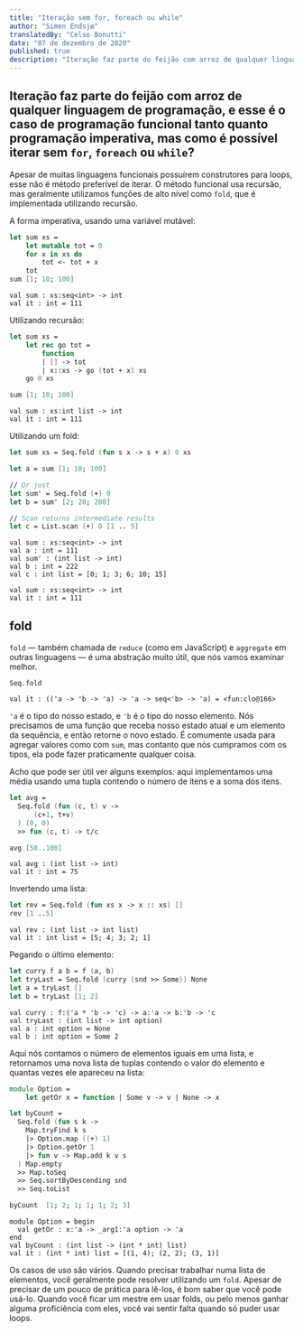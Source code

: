 ```yaml
---
title: "Iteração sem for, foreach ou while"
author: "Simen Endsjø"
translatedBy: "Celso Bonutti"
date: "07 de dezembro de 2020"
published: true
description: "Iteração faz parte do feijão com arroz de qualquer linguagem de programação, e esse é o caso de programação funcional tanto quanto programação imperativa, mas como é possível iterar sem `for`, `foreach` ou `while`?"
---
```


## Iteração faz parte do feijão com arroz de qualquer linguagem de programação, e esse é o caso de programação funcional tanto quanto programação imperativa, mas como é possível iterar sem `for`, `foreach` ou `while`?

Apesar de muitas linguagens funcionais possuírem construtores para loops, esse não é método preferível de iterar. O método funcional usa recursão, mas geralmente utilizamos funções de alto nível como `fold`, que é implementada utilizando recursão.

A forma imperativa, usando uma variável mutável:

```fsharp
let sum xs =
    let mutable tot = 0
    for x in xs do
        tot <- tot + x
    tot
sum [1; 10; 100]
```

```
val sum : xs:seq<int> -> int
val it : int = 111
```

Utilizando recursão:

```fsharp
let sum xs =
    let rec go tot =
        function
        | [] -> tot
        | x::xs -> go (tot + x) xs
    go 0 xs

sum [1; 10; 100]
```

```
val sum : xs:int list -> int
val it : int = 111
```

Utilizando um fold:

```fsharp
let sum xs = Seq.fold (fun s x -> s + x) 0 xs

let a = sum [1; 10; 100]

// Or just
let sum' = Seq.fold (+) 0
let b = sum' [2; 20; 200]

// Scan returns intermediate results
let c = List.scan (+) 0 [1 .. 5]
```

```
val sum : xs:seq<int> -> int
val a : int = 111
val sum' : (int list -> int)
val b : int = 222
val c : int list = [0; 1; 3; 6; 10; 15]
```

```
val sum : xs:seq<int> -> int
val it : int = 111
```

## fold

`fold` — também chamada de `reduce` (como em JavaScript) e `aggregate` em outras linguagens — é uma abstração muito útil, que nós vamos examinar melhor.

```
Seq.fold
```

```
val it : (('a -> 'b -> 'a) -> 'a -> seq<'b> -> 'a) = <fun:clo@166>
```

`'a` é o tipo do nosso estado, e `'b` é o tipo do nosso elemento. Nós precisamos de uma função que receba nosso estado atual e um elemento da sequência, e então retorne o novo estado. É comumente usada para agregar valores como com `sum`, mas contanto que nós cumpramos com os tipos, ela pode fazer praticamente qualquer coisa.

Acho que pode ser útil ver alguns exemplos: aqui implementamos uma média usando uma tupla contendo o número de itens e a soma dos itens.

```fsharp
let avg =
  Seq.fold (fun (c, t) v ->
      (c+1, t+v)
  ) (0, 0)
  >> fun (c, t) -> t/c

avg [50..100]
```

```
val avg : (int list -> int)
val it : int = 75
```

Invertendo uma lista:

```fsharp
let rev = Seq.fold (fun xs x -> x :: xs) []
rev [1 ..5]
```

```
val rev : (int list -> int list)
val it : int list = [5; 4; 3; 2; 1]
```

Pegando o último elemento:

```fsharp
let curry f a b = f (a, b)
let tryLast = Seq.fold (curry (snd >> Some)) None
let a = tryLast []
let b = tryLast [1; 2]
```

```
val curry : f:('a * 'b -> 'c) -> a:'a -> b:'b -> 'c
val tryLast : (int list -> int option)
val a : int option = None
val b : int option = Some 2
```

Aqui nós contamos o número de elementos iguais em uma lista, e retornamos uma nova lista de tuplas contendo o valor do elemento e quantas vezes ele apareceu na lista:

```fsharp
module Option =
    let getOr x = function | Some v -> v | None -> x

let byCount =
  Seq.fold (fun s k ->
    Map.tryFind k s
    |> Option.map ((+) 1)
    |> Option.getOr 1
    |> fun v -> Map.add k v s
  ) Map.empty
  >> Map.toSeq
  >> Seq.sortByDescending snd
  >> Seq.toList

byCount  [1; 2; 1; 1; 1; 2; 3]
```

```
module Option = begin
  val getOr : x:'a -> _arg1:'a option -> 'a
end
val byCount : (int list -> (int * int) list)
val it : (int * int) list = [(1, 4); (2, 2); (3, 1)]
```

Os casos de uso são vários. Quando precisar trabalhar numa lista de elementos, você geralmente pode resolver utilizando um `fold`. Apesar de precisar de um pouco de prática para lê-los, é bom saber que você pode usá-lo. Quando você ficar um mestre em usar folds, ou pelo menos ganhar alguma proficiência com eles, você vai sentir falta quando só puder usar loops.
